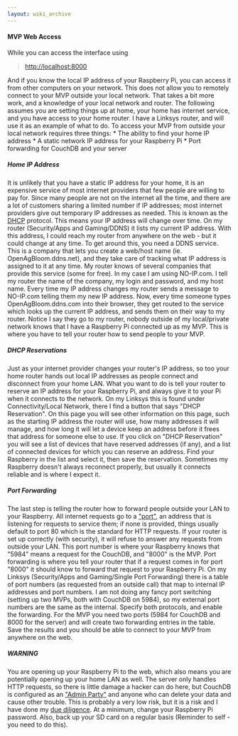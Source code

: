 ```yaml
---
layout: wiki_archive
---
```


#### MVP Web Access

While you can access the interface using

> <http://localhost:8000>

And if you know the local IP address of your Raspberry Pi, you can
access it from other computers on your network. This does not allow you
to remotely connect to your MVP outside your local network. That takes a
bit more work, and a knowledge of your local network and router. The
following assumes you are setting things up at home, your home has
internet service, and you have access to your home router. I have a
Linksys router, and will use it as an example of what to do. To access
your MVP from outside your local network requires three things: \* The
ability to find your home IP address \* A static network IP address for
your Raspberry Pi \* Port forwarding for CouchDB and your server

##### Home IP Address

It is unlikely that you have a static IP address for your home, it is an
expensive service of most internet providers that few people are willing
to pay for. Since many people are not on the internet all the time, and
there are a lot of customers sharing a limited number if IP addresses;
most internet providers give out temporary IP addresses as needed. This
is known as the
[DHCP](https://en.wikipedia.org/wiki/Dynamic_Host_Configuration_Protocol)
protocol. This means your IP address will change over time. On my router
(Security/Apps and Gaming/DDNS) it lists my current IP address. With
this address, I could reach my router from anywhere on the web - but it
could change at any time. To get around this, you need a DDNS service.
This is a company that lets you create a web/host name (ie.
OpenAgBloom.ddns.net), and they take care of tracking what IP address is
assigned to it at any time. My router knows of several companies that
provide this service (some for free). In my case I am using NO-IP.com. I
tell my router the name of the company, my login and password, and my
host name. Every time my IP address changes my router sends a message to
NO-IP.com telling them my new IP address. Now, every time someone types
OpenAgBloom.ddns.com into their browser, they get routed to the service
which looks up the current IP address, and sends them on their way to my
router. Notice I say they go to my router, nobody outside of my
local/private network knows that I have a Raspberry Pi connected up as
my MVP. This is where you have to tell your router how to send people to
your MVP.

##### DHCP Reservations

Just as your internet provider changes your router's IP address, so too
your home router hands out local IP addresses as people connect and
disconnect from your home LAN. What you want to do is tell your router
to reserve an IP address for your Raspberry Pi, and always give it to
your Pi when it connects to the network. On my Linksys this is found
under Connectivity/Local Network, there I find a button that says "DHCP
Reservation". On this page you will see other information on this page,
such as the starting IP address the router will use, how many addresses
it will manage, and how long it will let a device keep an address before
it frees that address for someone else to use. If you click on "DHCP
Reservation" you will see a list of devices that have reserved addresses
(if any), and a list of connected devices for which you can reserve an
address. Find your Raspberry in the list and select it, then save the
reservation. Sometimes my Raspberry doesn't always reconnect properly,
but usually it connects reliable and is where I expect it.

##### Port Forwarding

The last step is telling the router how to forward people outside your
LAN to your Raspberry. All internet requests go to a
["port"](https://en.wikipedia.org/wiki/Port_\(computer_networking\)), an
address that is listening for requests to service them; if none is
provided, things usually default to port 80 which is the standard for
HTTP requests. If your router is set up correctly (with security), it
will refuse to answer any requests from outside your LAN. This port
number is where your Raspberry knows that "5984" means a request for the
CouchDB, and "8000" is the MVP. Port forwarding is where you tell your
router that if a request comes in for port "8000" it should know to
forward that request to your Raspberry Pi. On my Linksys (Security/Apps
and Gaming/Single Port Forwarding) there is a table of port numbers (as
requested from an outside call) that map to internal IP addresses and
port numbers. I am not doing any fancy port switching (setting up two
MVPs, both with CouchDB on 5984), so my external port numbers are the
same as the internal. Specify both protocols, and enable the forwarding.
For the MVP you need two ports (5984 for CouchDB and 8000 for the
server) and will create two forwarding entries in the table. Save the
results and you should be able to connect to your MVP from anywhere on
the web.

##### WARNING

You are opening up your Raspberry Pi to the web, which also means you
are potentially opening up your home LAN as well. The server only
handles HTTP requests, so there is little damage a hacker can do here,
but CouchDB is configured as an ["Admin
Party"](http://forum.openag.media.mit.edu/t/security-ending-the-admin-party/1175)
and anyone who can delete your data and cause other trouble. This is
probably a very low risk, but it is a risk and I have done my [due
diligence](https://github.com/webbhm/OpenAg-MVP-II/blob/master/HomerSimpsonClause.md).
At a minimum, change your Raspberry Pi password. Also, back up your SD
card on a regular basis (Reminder to self - you need to do this).
